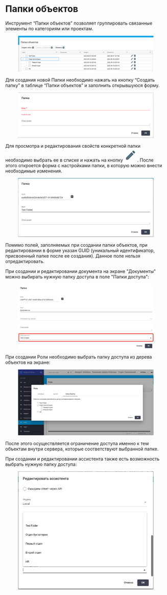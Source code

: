 # Папки объектов

Инструмент “Папки объектов” позволяет группировать связанные элементы по категориям или проектам.&#x20;

<figure><img src="../../.gitbook/assets/изображение (320).png" alt=""><figcaption></figcaption></figure>

Для создания новой Папки необходимо нажать на кнопку “Создать папку” в таблице “Папки объектов” и заполнить открывшуюся форму.&#x20;

<figure><img src="../../.gitbook/assets/изображение (2) (1) (1) (1) (1).png" alt=""><figcaption></figcaption></figure>

Для просмотра и редактирования свойств конкретной папки необходимо выбрать ее в списке и нажать на кнопку ![](<../../.gitbook/assets/изображение (303).png>). После этого откроется форма с настройками папки, в которую можно внести необходимые изменения.

<figure><img src="../../.gitbook/assets/изображение (3) (1) (1) (1) (1).png" alt=""><figcaption></figcaption></figure>

Помимо полей, заполняемых при создании папки объектов, при редактировании в форме указан GUID (уникальный идентификатор, присвоенный папке после ее создания). Данное поле нельзя отредактировать.

При создании и редактировании документа на экране "Документы" можно выбирать нужную папку доступа в поле "Папки доступа":

<figure><img src="../../.gitbook/assets/изображение (319).png" alt=""><figcaption></figcaption></figure>

При создании Роли необходимо выбрать папку доступа из дерева объектов на экране:

<figure><img src="../../.gitbook/assets/изображение (321).png" alt=""><figcaption></figcaption></figure>

После этого осуществляется ограничение доступа именно к тем объектам внутри сервера, которые соответствуют выбранной папке.&#x20;

При создании и редактировании ассистента также есть возможность выбрать нужную папку доступа:

<figure><img src="../../.gitbook/assets/изображение (322).png" alt=""><figcaption></figcaption></figure>
